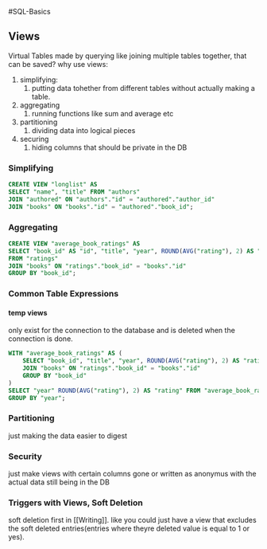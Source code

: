#SQL-Basics
## Views
Virtual Tables made by querying like joining multiple tables together, that can be saved?
why use views:
1. simplifying:
	1. putting data tohether from different tables without actually making a table. 
2. aggregating
	1. running functions like sum and average etc
3. partitioning
	1. dividing data into logical pieces
4. securing
	1. hiding columns that should be private in the DB
### Simplifying
``` sql
CREATE VIEW "longlist" AS
SELECT "name", "title" FROM "authors"
JOIN "authored" ON "authors"."id" = "authored"."author_id"
JOIN "books" ON "books"."id" = "authored"."book_id";
```

### Aggregating
``` sql
CREATE VIEW "average_book_ratings" AS
SELECT "book_id" AS "id", "title", "year", ROUND(AVG("rating"), 2) AS "rating" 
FROM "ratings"
JOIN "books" ON "ratings"."book_id" = "books"."id"
GROUP BY "book_id";
```

### Common Table Expressions
#### temp views
only exist for the connection to the database and is deleted when the connection is done. 
``` sql
WITH "average_book_ratings" AS (
    SELECT "book_id", "title", "year", ROUND(AVG("rating"), 2) AS "rating" FROM "ratings"
    JOIN "books" ON "ratings"."book_id" = "books"."id"
    GROUP BY "book_id"
)
SELECT "year" ROUND(AVG("rating"), 2) AS "rating" FROM "average_book_ratings"
GROUP BY "year";
```
### Partitioning
just making the data easier to digest
### Security
just make views with certain columns gone or written as anonymus with the actual data still being in the DB

### Triggers with Views, Soft Deletion
soft deletion first in [[Writing]].
like you could just have a view that excludes the soft deleted entries(entries where theyre deleted value is equal to 1 or yes).